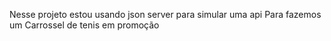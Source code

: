 Nesse projeto estou usando json server para simular uma api
Para fazemos um Carrossel de tenis em promoção
